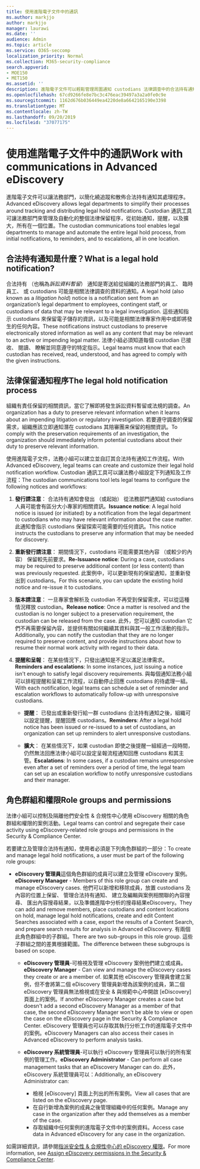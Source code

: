 ```yaml
---
title: 使用進階電子文件中的通訊
ms.author: markjjo
author: markjjo
manager: laurawi
ms.date: ''
audience: Admin
ms.topic: article
ms.service: O365-seccomp
localization_priority: Normal
ms.collection: M365-security-compliance
search.appverid:
- MOE150
- MET150
ms.assetid: ''
description: 進階電子文件可以輕鬆管理周圍通知 custodians 法律調查中的合法持有通知工作流程。
ms.openlocfilehash: 67cd9266fe8e7bc3c476eac39497a3a2a0fe0c9e
ms.sourcegitcommit: 1162d676b036449ea4220de8a6642165190e3398
ms.translationtype: MT
ms.contentlocale: zh-TW
ms.lasthandoff: 09/20/2019
ms.locfileid: "37077175"
---
```

# <a name="work-with-communications-in-advanced-ediscovery"></a><span data-ttu-id="cdc71-103">使用進階電子文件中的通訊</span><span class="sxs-lookup"><span data-stu-id="cdc71-103">Work with communications in Advanced eDiscovery</span></span>

<span data-ttu-id="cdc71-104">進階電子文件可以讓法務部門，以簡化繞追蹤和散佈合法持有通知其處理程序。</span><span class="sxs-lookup"><span data-stu-id="cdc71-104">Advanced eDiscovery allows legal departments to simplify their processes around tracking and distributing legal hold notifications.</span></span> <span data-ttu-id="cdc71-105">Custodian 通訊工具可讓法務部門來管理及自動化的整個法律保留程序，從初始通知，提醒，以及擴大，所有在一個位置。</span><span class="sxs-lookup"><span data-stu-id="cdc71-105">The custodian communications tool enables legal departments to manage and automate the entire legal hold process, from initial notifications, to reminders, and to escalations, all in one location.</span></span>

## <a name="what-is-a-legal-hold-notification"></a><span data-ttu-id="cdc71-106">合法持有通知是什麼？</span><span class="sxs-lookup"><span data-stu-id="cdc71-106">What is a legal hold notification?</span></span>

<span data-ttu-id="cdc71-107">合法持有 （也稱為*訴訟資料暫留*） 通知是寄送給從組織的法務部門的員工、 臨時員工、 或 custodians 可能是相關法律調查的資料的通知。</span><span class="sxs-lookup"><span data-stu-id="cdc71-107">A legal hold (also known as a *litigation hold*) notice is a notification sent from an organization’s legal department to employees, contingent staff, or custodians of data that may be relevant to a legal investigation.</span></span> <span data-ttu-id="cdc71-108">這些通知指示 custodians 來保留電子儲存的資訊，以及可能是相關法律專家作用中或即將發生的任何內容。</span><span class="sxs-lookup"><span data-stu-id="cdc71-108">These notifications instruct custodians to preserve electronically stored information as well as any content that may be relevant to an active or impending legal matter.</span></span> <span data-ttu-id="cdc71-109">法律小組必須知道每個 custodian 已接收、 閱讀、 瞭解並同意遵守的特定指示。</span><span class="sxs-lookup"><span data-stu-id="cdc71-109">Legal teams must know that each custodian has received, read, understood, and has agreed to comply with the given instructions.</span></span>

## <a name="the-legal-hold-notification-process"></a><span data-ttu-id="cdc71-110">法律保留通知程序</span><span class="sxs-lookup"><span data-stu-id="cdc71-110">The legal hold notification process</span></span>

<span data-ttu-id="cdc71-111">組織有責任保留的相關資訊，當它了解即將發生訴訟資料暫留或法規的調查。</span><span class="sxs-lookup"><span data-stu-id="cdc71-111">An organization has a duty to preserve relevant information when it learns about an impending litigation or regulatory investigation.</span></span> <span data-ttu-id="cdc71-112">若要遵守調查的保留需求，組織應該立即通知潛在 custodians 其陪審團来保留的相關資訊。</span><span class="sxs-lookup"><span data-stu-id="cdc71-112">To comply with the preservation requirements of an investigation, the organization should immediately inform potential custodians about their duty to preserve relevant information.</span></span>

<span data-ttu-id="cdc71-113">使用進階電子文件，法務小組可以建立並自訂其合法持有通知工作流程。</span><span class="sxs-lookup"><span data-stu-id="cdc71-113">With Advanced eDiscovery, legal teams can create and customize their legal hold notification workflow.</span></span> <span data-ttu-id="cdc71-114">Custodian 通訊工具可以讓法務小組設定下列通知及工作流程：</span><span class="sxs-lookup"><span data-stu-id="cdc71-114">The custodian communications tool lets legal teams to configure the following notices and workflows:</span></span>

1. <span data-ttu-id="cdc71-115">**發行請注意**： 合法持有通知會發出 （或起始） 從法務部門通知給 custodians 人員可能會有區分大小專家的相關資訊。</span><span class="sxs-lookup"><span data-stu-id="cdc71-115">**Issuance notice**: A legal hold notice is issued (or initiated) by a notification from the legal department to custodians who may have relevant information about the case matter.</span></span> <span data-ttu-id="cdc71-116">此通知會指示 custodians 保留探索可能需要的任何資訊。</span><span class="sxs-lookup"><span data-stu-id="cdc71-116">This notice instructs the custodians to preserve any information that may be needed for discovery.</span></span>
   
2.  <span data-ttu-id="cdc71-117">**重新發行請注意**： 期間情況下，custodians 可能需要其他內容 （或較少的內容） 保留較先前要求。</span><span class="sxs-lookup"><span data-stu-id="cdc71-117">**Re-Issuance notice**: During a case, custodians may be required to preserve additional content (or less content) than was previously requested.</span></span> <span data-ttu-id="cdc71-118">此案例中，可以更新現有的保留通知，並重新發出到 custodians。</span><span class="sxs-lookup"><span data-stu-id="cdc71-118">For this scenario, you can update the existing hold notice and re-issue it to custodians.</span></span>

3.  <span data-ttu-id="cdc71-119">**版本請注意**： 一旦專家會解析及 custodian 不再受到保留需求，可以從這種情況釋放 custodian。</span><span class="sxs-lookup"><span data-stu-id="cdc71-119">**Release notice**: Once a matter is resolved and the custodian is no longer subject to a preservation requirement, the custodian can be released from the case.</span></span> <span data-ttu-id="cdc71-120">此外，您可以通知 custodian 它們不再需要保留內容，並提供有關如何繼續其資料與其一般工作活動的指示。</span><span class="sxs-lookup"><span data-stu-id="cdc71-120">Additionally, you can notify the custodian that they are no longer required to preserve content, and provide instructions about how to resume their normal work activity with regard to their data.</span></span>

4. <span data-ttu-id="cdc71-121">**提醒和呈報**： 在某些情況下，只發出通知是不足以滿足法律需求。</span><span class="sxs-lookup"><span data-stu-id="cdc71-121">**Reminders and escalations**: In some instances, just issuing a notice isn't enough to satisfy legal discovery requirements.</span></span> <span data-ttu-id="cdc71-122">與每個通知法務小組可以排程提醒和呈報工作流程，以自動停止回應 custodians 的待處理一組。</span><span class="sxs-lookup"><span data-stu-id="cdc71-122">With each notification, legal teams can schedule a set of reminder and escalation workflows to automatically follow-up with unresponsive custodians.</span></span>

    - <span data-ttu-id="cdc71-123">**提醒**： 已發出或重新發行給一群 custodians 合法持有通知之後，組織可以設定提醒，提醒回應 custodians。</span><span class="sxs-lookup"><span data-stu-id="cdc71-123">**Reminders**:  After a legal hold notice has been issued or re-issued to a set of custodians, an organization can set up reminders to alert unresponsive custodians.</span></span>

    - <span data-ttu-id="cdc71-124">**擴大**： 在某些情況下，如果 custodian 即使之後提醒一組經過一段時間，仍然無法回應法律小組可以設定呈報流程通知回應 custodians 和其主管。</span><span class="sxs-lookup"><span data-stu-id="cdc71-124">**Escalations**: In some cases, if a custodian remains unresponsive even after a set of reminders over a period of time, the legal team can set up an escalation workflow to notify unresponsive custodians and their manager.</span></span>

## <a name="role-groups-and-permissions"></a><span data-ttu-id="cdc71-125">角色群組和權限</span><span class="sxs-lookup"><span data-stu-id="cdc71-125">Role groups and permissions</span></span> 

<span data-ttu-id="cdc71-126">法律小組可以控制及隔離他們安全性 & 合規性中心使用 eDiscovery 相關的角色群組和權限的案例活動。</span><span class="sxs-lookup"><span data-stu-id="cdc71-126">Legal teams can control and segregate their case activity using eDiscovery-related role groups and permissions in the Security & Compliance Center.</span></span> 

<span data-ttu-id="cdc71-127">若要建立及管理合法持有通知，使用者必須是下列角色群組的一部分：</span><span class="sxs-lookup"><span data-stu-id="cdc71-127">To create and manage legal hold notifications, a user must be part of the following role groups:</span></span>

- <span data-ttu-id="cdc71-128">**eDiscovery 管理員**這個角色群組的成員可以建立及管理 eDiscovery 案例。</span><span class="sxs-lookup"><span data-stu-id="cdc71-128">**eDiscovery Manager** - Members of this role group can create and manage eDiscovery cases.</span></span> <span data-ttu-id="cdc71-129">他們可以新增和移除成員，放置 custodians 及內容的位置上保留、 管理合法持有通知、 建立及編輯與案例相關聯的內容搜尋、 匯出內容搜尋結果，以及準備進階中分析的搜尋結果eDiscovery。</span><span class="sxs-lookup"><span data-stu-id="cdc71-129">They can add and remove members, place custodians and content locations on hold, manage legal hold notifications, create and edit Content Searches associated with a case, export the results of a Content Search, and prepare search results for analysis in Advanced eDiscovery.</span></span> <span data-ttu-id="cdc71-130">有兩個此角色群組中的子群組。</span><span class="sxs-lookup"><span data-stu-id="cdc71-130">There are two sub-groups in this role group.</span></span> <span data-ttu-id="cdc71-131">這些子群組之間的差異根據範圍。</span><span class="sxs-lookup"><span data-stu-id="cdc71-131">The difference between these subgroups is based on scope.</span></span>

  - <span data-ttu-id="cdc71-132">**eDiscovery 管理員**-可檢視及管理 eDiscovery 案例他們建立或成員。</span><span class="sxs-lookup"><span data-stu-id="cdc71-132">**eDiscovery Manager** - Can view and manage the eDiscovery cases they create or are a member of.</span></span> <span data-ttu-id="cdc71-133">如果其他 eDiscovery 管理員會建立案例，但不會將第二個 eDiscovery 管理員新增為該案例的成員，第二個 eDiscovery 管理員無法檢視或在安全 & 與規範中心中開啟 [eDiscovery] 頁面上的案例。</span><span class="sxs-lookup"><span data-stu-id="cdc71-133">If another eDiscovery Manager creates a case but doesn't add a second eDiscovery Manager as a member of that case, the second eDiscovery Manager won't be able to view or open the case on the eDiscovery page in the Security & Compliance Center.</span></span> <span data-ttu-id="cdc71-134">eDiscovery 管理員也可以存取其執行分析工作的進階電子文件中的案例。</span><span class="sxs-lookup"><span data-stu-id="cdc71-134">eDiscovery Managers can also access their cases in Advanced eDiscovery to perform analysis tasks.</span></span>

  - <span data-ttu-id="cdc71-135">**eDiscovery 系統管理員**-可以執行 eDiscovery 管理員可以執行的所有案例的管理工作。</span><span class="sxs-lookup"><span data-stu-id="cdc71-135">**eDiscovery Administrator** - Can perform all case management tasks that an eDiscovery Manager can do.</span></span> <span data-ttu-id="cdc71-136">此外，eDiscovery 系統管理員可以：</span><span class="sxs-lookup"><span data-stu-id="cdc71-136">Additionally, an eDiscovery Administrator can:</span></span>
    
    - <span data-ttu-id="cdc71-137">檢視 [eDiscovery] 頁面上列出的所有案例。</span><span class="sxs-lookup"><span data-stu-id="cdc71-137">View all cases that are listed on the eDiscovery page.</span></span>
    - <span data-ttu-id="cdc71-138">在自行新增為案例的成員之後管理組織中的任何案例。</span><span class="sxs-lookup"><span data-stu-id="cdc71-138">Manage any case in the organization after they add themselves as a member of the case.</span></span>
    - <span data-ttu-id="cdc71-139">存取組織中任何案例的進階電子文件中的案例資料。</span><span class="sxs-lookup"><span data-stu-id="cdc71-139">Access case data in Advanced eDiscovery for any case in the organization.</span></span>

<span data-ttu-id="cdc71-140">如需詳細資訊，請參閱[指派安全性 & 合規性中心的 eDiscovery 權限](assign-ediscovery-permissions.md)。</span><span class="sxs-lookup"><span data-stu-id="cdc71-140">For more information, see [Assign eDiscovery permissions in the Security & Compliance Center](assign-ediscovery-permissions.md).</span></span>